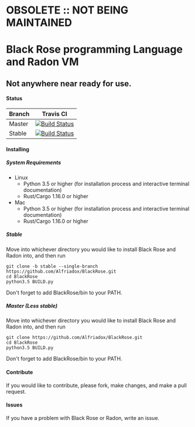 # OBSOLETE :: NOT BEING MAINTAINED

# Black Rose programming Language and Radon VM
## Not anywhere near ready for use.
#### Status
Branch | Travis CI
------ | --------- 
Master | [![Build Status](https://travis-ci.org/Alfriadox/BlackRose.svg?branch=master)](https://travis-ci.org/Alfriadox/BlackRose)
Stable | [![Build Status](https://travis-ci.org/Alfriadox/BlackRose.svg?branch=stable)](https://travis-ci.org/Alfriadox/BlackRose)

#### Installing

##### System Requirements
* Linux
    * Python 3.5 or higher (for installation process and interactive terminal documentation)
    * Rust/Cargo 1.16.0 or higher
* Mac
    * Python 3.5 or higher (for installation process and interactive terminal documentation)
    * Rust/Cargo 1.16.0 or higher

##### Stable
Move into whichever directory you would like to install Black Rose and Radon into, and then run
```
git clone -b stable --single-branch https://github.com/Alfriadox/BlackRose.git
cd BlackRose
python3.5 BUILD.py
```
Don't forget to add BlackRose/bin to your PATH.

##### Master (Less stable)
Move into whichever directory you would like to install Black Rose and Radon into, and then run
```
git clone https://github.com/Alfriadox/BlackRose.git
cd BlackRose
python3.5 BUILD.py
```
Don't forget to add BlackRose/bin to your PATH.

#### Contribute
If you would like to contribute, please fork, make changes, and make a pull request.

#### Issues
If you have a problem with Black Rose or Radon, write an issue.
